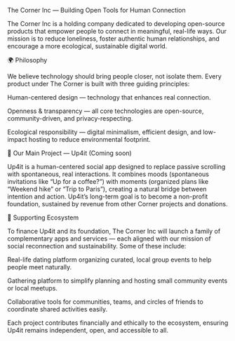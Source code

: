 The Corner Inc — Building Open Tools for Human Connection

The Corner Inc is a holding company dedicated to developing open-source products that empower people to connect in meaningful, real-life ways.
Our mission is to reduce loneliness, foster authentic human relationships, and encourage a more ecological, sustainable digital world.

🌍 Philosophy

We believe technology should bring people closer, not isolate them.
Every product under The Corner is built with three guiding principles:

Human-centered design — technology that enhances real connection.

Openness & transparency — all core technologies are open-source, community-driven, and privacy-respecting.

Ecological responsibility — digital minimalism, efficient design, and low-impact hosting to reduce environmental footprint.

🌱 Our Main Project — Up4it (Coming soon)

Up4it is a human-centered social app designed to replace passive scrolling with spontaneous, real interactions.
It combines moods (spontaneous invitations like “Up for a coffee?”) with moments (organized plans like “Weekend hike” or “Trip to Paris”), creating a natural bridge between intention and action.
Up4it’s long-term goal is to become a non-profit foundation, sustained by revenue from other Corner projects and donations.

🌾 Supporting Ecosystem

To finance Up4it and its foundation, The Corner Inc will launch a family of complementary apps and services — each aligned with our mission of social reconnection and sustainability.
Some of these include:

Real-life dating platform organizing curated, local group events to help people meet naturally.

Gathering platform to simplify planning and hosting small community events or local meetups.

Collaborative tools for communities, teams, and circles of friends to coordinate shared activities easily.

Each project contributes financially and ethically to the ecosystem, ensuring Up4it remains independent, open, and accessible to all.
